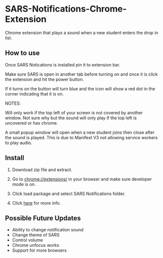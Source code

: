 # SARS-Notifications-Chrome-Extension

Chrome extension that plays a sound when a new student enters the drop in list.

## How to use

Once SARS Notications is installed pin it to extension bar.

Make sure SARS is open in another tab before turning on and once it is click the extension and hit the power button.

If it turns on the button will turn blue and the icon will show a red dot in the corner indicating that it is on.

NOTES:

Will only work if the top left of your screen is not covered by another window. Not sure why but the sound will only play if
the top left is uncovered or has chrome.

A small popup window will open when a new student joins then close after the sound is played. This is due to Manifest V3 not allowing
service workers to play audio.

## Install

1. Download zip file and extract.

2. Go to [chrome://extensions/](chrome://extensions/) in your browser and make sure developer mode is on.

3. Click load package and select SARS Notifications folder.

4. Click [here](https://webkul.com/blog/how-to-install-the-unpacked-extension-in-chrome/) for more info.

## Possible Future Updates

- Ability to change notification sound
- Change theme of SARS
- Control volume
- Chrome unfocus works
- Support for more browsers
